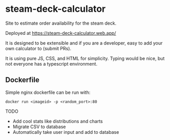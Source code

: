 # steam-deck-calculator

Site to estimate order availability for the steam deck.

Deployed at https://steam-deck-calculator.web.app/

It is designed to be extensible and if you are a developer, easy to add your own calculator to (submit PRs).

It is using pure JS, CSS, and HTML for simplicity. Typing would be nice, but not everyone has a typescript environment.


## Dockerfile
Simple nginx dockerfile can be run with:

`docker run <imageid> -p <random_port>:80`

TODO
 - Add cool stats like distributions and charts
 - Migrate CSV to database
 - Automatically take user input and add to database 
